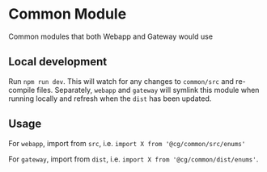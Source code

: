 # Common Module

Common modules that both Webapp and Gateway would use

## Local development

Run `npm run dev`. This will watch for any changes to `common/src` and re-compile files. Separately, `webapp` and `gateway` will symlink this module when running locally and refresh when the `dist` has been updated.

## Usage

For `webapp`, import from `src`, i.e. `import X from '@cg/common/src/enums'`

For `gateway`, import from `dist`, i.e. `import X from '@cg/common/dist/enums'`.